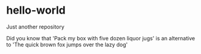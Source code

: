 # hello-world
Just another repository

Did you know that 'Pack my box with five dozen liquor jugs' is an alternative to 'The quick brown fox jumps over the lazy dog'
